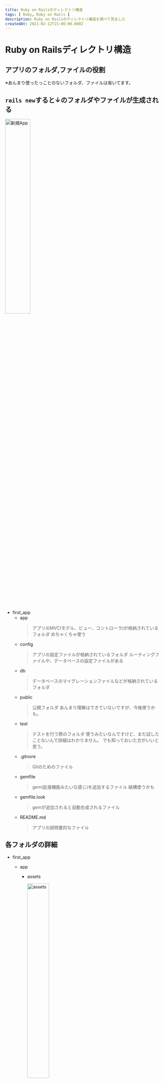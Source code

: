 ```yaml
---
title: Ruby on Railsのディレクトリ構造
tags: [ Ruby, Ruby on Rails ]
description: Ruby on Railsのディレクトリ構造を調べて見ました
createdAt: 2021-02-12T15:00:00.000Z
---
```


# Ruby on Railsディレクトリ構造

## アプリのフォルダ,ファイルの役割
  ※あんまり使ったっことのないフォルダ、ファイルは省いてます。
## `rails new`すると↓のフォルダやファイルが生成される
  <img src="/img/file/first_app.png" width="40%" alt="新規App">

  - first_app
    - app
      > アプリのMVC(モデル、ビュー、コントローラ)が格納されているフォルダ
        めちゃくちゃ使う
    - config
      > アプリの設定ファイルが格納されているフォルダ
        ルーティングファイルや、データベースの設定ファイルがある
    - db
      > データベースのマイグレーションファイルなどが格納されているフォルダ
    - public
      > 公開フォルダ
        あんまり理解はできていないですが、今後使うかも。
    - test
      > テストを行う際のフォルダ
        使うみたいなんですけど、まだ試したことないんで詳細はわかりません。
        でも知っておいた方がいいと思う。
    - .gitnore
      > Gitのためのファイル
    - gemfile
      > gem(拡張機能みたいな感じ)を追加するファイル
        結構使うかも
    - gemfile.look
      > gemが追加されると自動生成されるファイル
    - README.md
      > アプリの説明書的なファイル

## 各フォルダの詳細
  - first_app
    - app
      - assets

        <img src="/img/file/assetsforder.png" width="40%" alt="assets">

        > イメージファイルや、スタイルシート(CSSファイル)などを格納するフォルダ
          スタイルを編集したい場合は`assets/stylesheets/コントローラ名.scss`を開く

      - controllers

        <img src="/img/file/controllers.png" width="40%" alt="controllers">

        > コントローラーファイルが格納されている
          アクションなどを編集したい場合は`controllers/コントローラ名_controller.rb`を開く

      - models

        <img src="/img/file/models.png" width="40%" alt="models">

        > モデルファイルが格納されている
          バリテーションなどを編集したい場合は`models/モデル名.rb`を開く

      - views

        <img src="/img/file/views.png" width="40%" alt="views">

        > ビューファイルが格納されている
          各ページの見た目を編集したい場合は`views/コントローラ名/アクション名.html.erb`を開く

    - config

        <img src="/img/file/config.png" width="40%" alt="config">

      > ルーティングファイルが格納されている
        ルーティングを編集する場合は、`config/routes.rb`を開く
        データベースの設定のときは、`database.yml`ファイルを開く

    - db
      - migrate

        <img src="/img/file/db.png" width="40%" alt="migrate">

        > マイグレーションファイルが格納されている
          マイグレーションを編集する場合は`migrate/***********_create_モデル名.rb`を開く

## applicationファイルについて

  <img src="/img/file/applicationcss.png" width="40%" alt="applicationcss">

  いろんなフォルダに`application.css`のように`application.~`があると思いますが、これはアプリ全体のプログラムを記載できるファイルです。

  (例)
  ```css
  /* assets/stylesheets/application.css */

  h1 {
    color: red;
  }
  ```

  と編集すると全てのコントローラ、アクションページのh1の文字の色が赤になる。

### まとめ
  他にも大事なファイルがあると思うんですけど、とりあえずここまで分かってたら楽になるはずです！
  雑に作ったんで間違ってるとことか分かりにくい表現があるかもしれないんでいつでも文句言ってください笑
